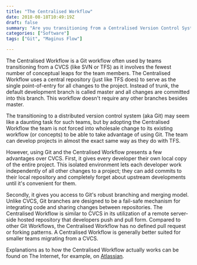 ```yaml
---
title: "The Centralised Workflow"
date: 2018-08-18T10:49:19Z
draft: false
summary: "Are you transitioning from a Centralised Version Control System?"
categories: ["Software"]
tags: ["Git", "Maginus Flow"]

---
```

The Centralised Workflow is a Git workflow often used by teams transitioning from a 
CVCS (like SVN or TFS) as it involves the fewest number of conceptual leaps for the 
team members. The Centralised Workflow uses a central repository (just like TFS does) to 
serve as the single point-of-entry for all changes to the project. Instead of trunk, 
the default development branch is called master and all changes are committed into this branch. 
This workflow doesn't require any other branches besides master.

The transitioning to a distributed version control system (aka Git) may seem like a 
daunting task for such teams, but by adopting the Centralised Workflow the team is not 
forced into wholesale change to its existing workflow (or concepts) to be able to take 
advantage of using Git. The team can develop projects in almost the exact same way as 
they do with TFS.

However, using Git and the Centralised Workflow presents a few advantages over CVCS. First, 
it gives every developer their own local copy of the entire project. This isolated environment 
lets each developer work independently of all other changes to a project; they can add commits 
to their local repository and completely forget about upstream developments until it's 
convenient for them.

Secondly, it gives you access to Git's robust branching and merging model. Unlike CVCS, 
Git branches are designed to be a fail-safe mechanism for integrating code and sharing 
changes between repositories. The Centralised Workflow is similar to CVCS in its utilization 
of a remote server-side hosted repository that developers push and pull form. Compared to 
other Git Workflows, the Centralised Workflow has no defined pull request or forking patterns. 
A Centralised Workflow is generally better suited for smaller teams migrating from a CVCS.

Explanations as to how the Centralised Workflow actually works can be found 
on The Internet, for example, on 
[Atlassian](https://www.atlassian.com/git/tutorials/comparing-workflows#centralized-workflow).
